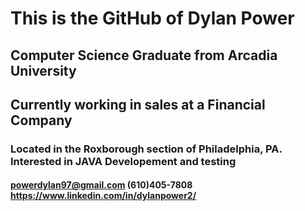# This is the GitHub of Dylan Power
## Computer Science Graduate from Arcadia University
## Currently working in sales at a Financial Company
### Located in the Roxborough section of Philadelphia, PA. Interested in JAVA Developement and testing
#### powerdylan97@gmail.com (610)405-7808 https://www.linkedin.com/in/dylanpower2/
<!---
powerdylan97/powerdylan97 is a ✨ special ✨ repository because its `README.md` (this file) appears on your GitHub profile.
You can click the Preview link to take a look at your changes.
--->
